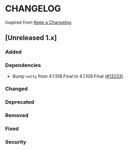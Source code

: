 # CHANGELOG

Inspired from [Keep a Changelog](https://keepachangelog.com/en/1.0.0/)

## [Unreleased 1.x]
### Added
### Dependencies
- Bump `netty` from 4.1.108.Final to 4.1.109.Final ([#13233](https://github.com/opensearch-project/OpenSearch/pull/13233))

### Changed
### Deprecated
### Removed
### Fixed
### Security

[Unreleased]: https://github.com/opensearch-project/OpenSearch/compare/1.3.15...HEAD

